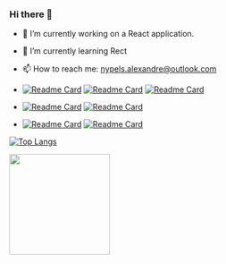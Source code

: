 ### Hi there 👋

- 🔭 I’m currently working on a React application.
- 🌱 I’m currently learning Rect
- 📫 How to reach me: nypels.alexandre@outlook.com


- [![Readme Card](https://github-readme-stats.vercel.app/api/pin/?username=nyplex&repo=CheckMalts&theme=tokyonight)](https://github.com/nyplex/CheckMalts) [![Readme Card](https://github-readme-stats.vercel.app/api/pin/?username=nyplex&repo=Flask_blog&theme=tokyonight)](https://github.com/nyplex/Flask_blog) [![Readme Card](https://github-readme-stats.vercel.app/api/pin/?username=nyplex&repo=Memory-game&theme=tokyonight)](https://github.com/nyplex/Memory-game)
- [![Readme Card](https://github-readme-stats.vercel.app/api/pin/?username=nyplex&repo=Calculator-app&theme=tokyonight)](https://github.com/nyplex/Calculator-app) [![Readme Card](https://github-readme-stats.vercel.app/api/pin/?username=nyplex&repo=focus&theme=tokyonight)](https://github.com/nyplex/focus)
- [![Readme Card](https://github-readme-stats.vercel.app/api/pin/?username=nyplex&repo=shortening-API&theme=tokyonight)](https://github.com/nyplex/shortening-API) [![Readme Card](https://github-readme-stats.vercel.app/api/pin/?username=nyplex&repo=Weather-app&theme=tokyonight)](https://github.com/nyplex/Weather-app)





[![Top Langs](https://github-readme-stats.vercel.app/api/top-langs/?username=nyplex&theme=tokyonight&layout=compact)](https://github.com/nyplex/)

<img height="180em" src="https://github-readme-stats.vercel.app/api?username=nyplex&theme=tokyonight&show_icons=true&hide_border=true&&count_private=true&include_all_commits=true" />

